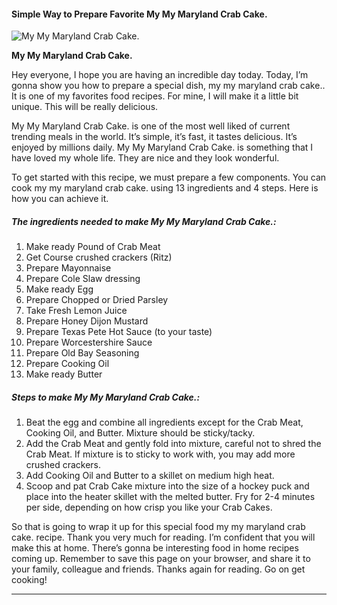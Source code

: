             

#### Simple Way to Prepare Favorite My My Maryland Crab Cake.

![My My Maryland Crab Cake.](https://img-global.cpcdn.com/recipes/4929235224887296/751x532cq70/my-my-maryland-crab-cake-recipe-main-photo.jpg)

**My My Maryland Crab Cake.**

Hey everyone, I hope you are having an incredible day today. Today, I’m gonna show you how to prepare a special dish, my my maryland crab cake.. It is one of my favorites food recipes. For mine, I will make it a little bit unique. This will be really delicious.

My My Maryland Crab Cake. is one of the most well liked of current trending meals in the world. It’s simple, it’s fast, it tastes delicious. It’s enjoyed by millions daily. My My Maryland Crab Cake. is something that I have loved my whole life. They are nice and they look wonderful.

To get started with this recipe, we must prepare a few components. You can cook my my maryland crab cake. using 13 ingredients and 4 steps. Here is how you can achieve it.

##### The ingredients needed to make My My Maryland Crab Cake.:

1.  Make ready Pound of Crab Meat
2.  Get Course crushed crackers (Ritz)
3.  Prepare Mayonnaise
4.  Prepare Cole Slaw dressing
5.  Make ready Egg
6.  Prepare Chopped or Dried Parsley
7.  Take Fresh Lemon Juice
8.  Prepare Honey Dijon Mustard
9.  Prepare Texas Pete Hot Sauce (to your taste)
10.  Prepare Worcestershire Sauce
11.  Prepare Old Bay Seasoning
12.  Prepare Cooking Oil
13.  Make ready Butter

##### Steps to make My My Maryland Crab Cake.:

1.  Beat the egg and combine all ingredients except for the Crab Meat, Cooking Oil, and Butter. Mixture should be sticky/tacky.
2.  Add the Crab Meat and gently fold into mixture, careful not to shred the Crab Meat. If mixture is to sticky to work with, you may add more crushed crackers.
3.  Add Cooking Oil and Butter to a skillet on medium high heat.
4.  Scoop and pat Crab Cake mixture into the size of a hockey puck and place into the heater skillet with the melted butter. Fry for 2-4 minutes per side, depending on how crisp you like your Crab Cakes.

So that is going to wrap it up for this special food my my maryland crab cake. recipe. Thank you very much for reading. I’m confident that you will make this at home. There’s gonna be interesting food in home recipes coming up. Remember to save this page on your browser, and share it to your family, colleague and friends. Thanks again for reading. Go on get cooking!

* * *